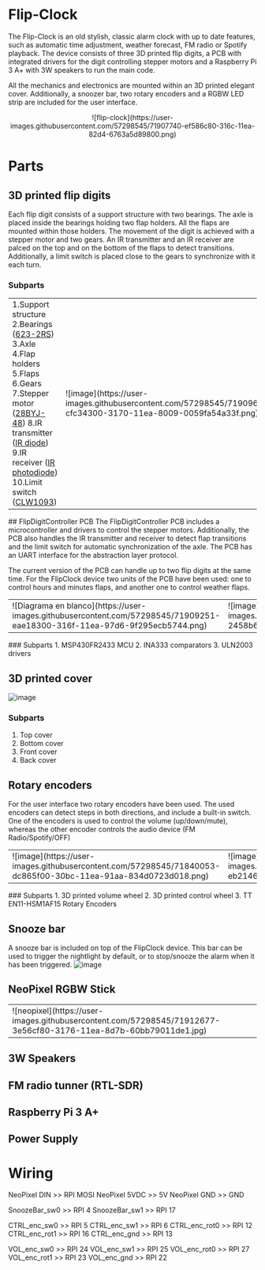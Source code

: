 # Flip-Clock

The Flip-Clock is an old stylish, classic alarm clock with up to date features, such as automatic time adjustment, weather forecast, FM radio or Spotify playback. The device consists of three 3D printed flip digits, a  PCB with integrated drivers for the digit controlling stepper motors and a Raspberry Pi 3 A+ with 3W speakers to run the main code.

All the mechanics and electronics are mounted within an 3D printed elegant cover. Additionally, a snoozer bar, two rotary encoders and a RGBW LED strip are included for the user interface.

<center>
![flip-clock](https://user-images.githubusercontent.com/57298545/71907740-ef586c80-316c-11ea-82d4-6763a5d89800.png)
</center>

# Parts

## 3D printed flip digits

Each flip digit consists of a support structure with two bearings. The axle is placed inside the bearings holding two flap holders. All the flaps are mounted within those holders. The movement of the digit is achieved with a stepper motor and two gears. An IR transmitter and an IR receiver are palced on the top and on the bottom of the flaps to detect transitions. Additionally, a limit switch is placed close to the gears to synchronize with it each turn.

### Subparts
<table>
	<td width=200>
        1.Support structure
        2.Bearings (<a href="https://www.amazon.es/gp/product/B07CWLGNJ5/ref=ppx_yo_dt_b_asin_title_o07_s01?ie=UTF8&psc=1">623-2RS</a>)
        3.Axle
        4.Flap holders
        5.Flaps
        6.Gears
        7.Stepper motor (<a href="https://www.amazon.es/gp/product/B07LCFKJB8/ref=ppx_yo_dt_b_asin_title_o01_s00?ie=UTF8&psc=1">28BYJ-48</a>)
        8.IR transmitter (<a href="https://www.amazon.es/gp/product/B07F3W2SP4/ref=ppx_yo_dt_b_asin_title_o07_s00?ie=UTF8&psc=1">IR diode</a>)
        9.IR receiver (<a href="https://www.amazon.es/gp/product/B07F3W2SP4/ref=ppx_yo_dt_b_asin_title_o07_s00?ie=UTF8&psc=1">IR photodiode</a>)
        10.Limit switch (<a href="https://www.amazon.es/gp/product/B07GKS9XC7/ref=ppx_yo_dt_b_asin_title_o05_s00?ie=UTF8&psc=1">CLW1093</a>)
	</td>
    <td>
    	![image](https://user-images.githubusercontent.com/57298545/71909685-cfc34300-3170-11ea-8009-0059fa54a33f.png)
	</td>
</table>
## FlipDigitController PCB
The FlipDigitController PCB includes a microcontroller and drivers to control the stepper motors. Additionally, the PCB also handles the IR transmitter and receiver to detect flap transitions and the limit switch for automatic synchronization of the axle. The PCB has an UART interface for the abstraction layer protocol.

The current version of the PCB can handle up to two flip digits at the same time. For the FlipClock device two units of the PCB have been used: one to control hours and minutes flaps, and another one to control weather flaps.

<table>
	<td>
    	![Diagrama en blanco](https://user-images.githubusercontent.com/57298545/71909251-eae18300-316f-11ea-97d6-9f295ecb5744.png)
    </td>
	<td>
    	![image](https://user-images.githubusercontent.com/57298545/71839735-2458b680-30bc-11ea-927b-b251d45d2cdc.png)		</td>
</table>
### Subparts
1. MSP430FR2433 MCU
2. INA333 comparators
3. ULN2003 drivers

## 3D printed cover
![image](https://user-images.githubusercontent.com/57298545/71839981-af39b100-30bc-11ea-9f0e-0c204987276a.png)
### Subparts
1. Top cover
2. Bottom cover
3. Front cover
4. Back cover

## Rotary encoders
For the user interface two rotary encoders have been used. The used encoders can detect steps in both directions, and include a built-in switch. One of the encoders is used to control the volume (up/down/mute), whereas the other encoder controls the audio device (FM Radio/Spotify/OFF)
<center>
<table>
		<td>![image](https://user-images.githubusercontent.com/57298545/71840053-dc865f00-30bc-11ea-91aa-834d0723d018.png)</td>
        <td>![image](https://user-images.githubusercontent.com/57298545/71840601-eb214600-30bd-11ea-8e2c-8bffe343c412.png)</td>
</table>
</center>
### Subparts
1. 3D printed volume wheel
2. 3D printed control wheel
3. TT EN11-HSM1AF15 Rotary Encoders


## Snooze bar
A snooze bar is included on top of the FlipClock device. This bar can be used to trigger the nightlight by default, or to stop/snooze the alarm when it has been triggered.
![image](https://user-images.githubusercontent.com/57298545/71840138-ffb10e80-30bc-11ea-9305-3af52d365865.png)

## NeoPixel RGBW Stick

<table width=50%>
	<td>
    	![neopixel](https://user-images.githubusercontent.com/57298545/71912677-3e56cf80-3176-11ea-8d7b-60bb79011de1.jpg)
    </td>
</table>



## 3W Speakers

## FM radio tunner (RTL-SDR)

## Raspberry Pi 3 A+

## Power Supply

# Wiring
NeoPixel DIN 	>> RPI MOSI
NeoPixel 5VDC	>> 5V
NeoPixel GND	>> GND

SnoozeBar_sw0	>> RPI 4
SnoozeBar_sw1	>> RPI 17

CTRL_enc_sw0	>> RPI 5
CTRL_enc_sw1	>> RPI 6
CTRL_enc_rot0	>> RPI 12
CTRL_enc_rot1	>> RPI 16
CTRL_enc_gnd	>> RPI 13

VOL_enc_sw0	>> RPI 24
VOL_enc_sw1	>> RPI 25
VOL_enc_rot0	>> RPI 27
VOL_enc_rot1	>> RPI 23
VOL_enc_gnd	>> RPI 22
